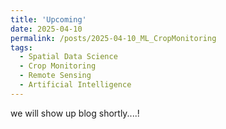 ```yaml
---
title: 'Upcoming'
date: 2025-04-10
permalink: /posts/2025-04-10_ML_CropMonitoring
tags:
  - Spatial Data Science
  - Crop Monitoring
  - Remote Sensing
  - Artificial Intelligence
---
```


we will show up blog shortly....!